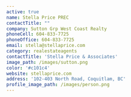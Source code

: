 ```yaml
---
active: true
name: Stella Price PREC
contactTitle: ""
company: Sutton Grp West Coast Realty
phoneCell: 604-833-7725
phoneOffice: 604-833-7725
email: stella@stellaprice.com
category: realestateagents
contactTitle: 'Stella Price & Associates'
image_path: /images/sutton.png
color: '#c101c4'
website: stellaprice.com
address: '102-403 North Road, Coquitlam, BC'
profile_image_path: /images/person.png
---
```


